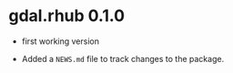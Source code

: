 # gdal.rhub 0.1.0

* first working version

* Added a `NEWS.md` file to track changes to the package.



